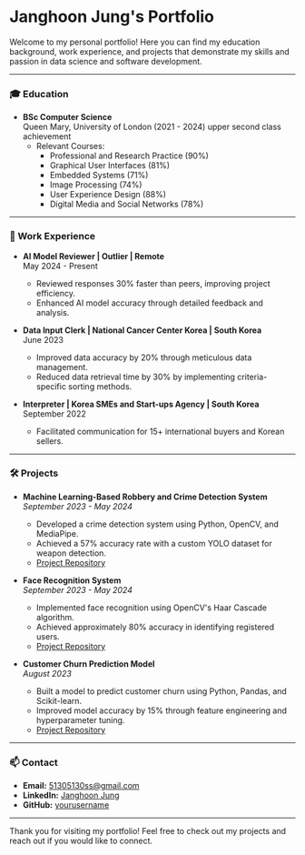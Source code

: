# Janghoon Jung's Portfolio

Welcome to my personal portfolio! Here you can find my education background, work experience, and projects that demonstrate my skills and passion in data science and software development.

---
### 🎓 Education
- **BSc Computer Science**  
  Queen Mary, University of London (2021 - 2024)
  upper second class achievement
  - Relevant Courses:  
    - Professional and Research Practice (90%)
    - Graphical User Interfaces (81%)
    - Embedded Systems (71%)
    - Image Processing (74%)
    - User Experience Design (88%)
    - Digital Media and Social Networks (78%)

---

### 💼 Work Experience
- **AI Model Reviewer | Outlier | Remote**  
  May 2024 - Present  
  - Reviewed responses 30% faster than peers, improving project efficiency.
  - Enhanced AI model accuracy through detailed feedback and analysis.

- **Data Input Clerk | National Cancer Center Korea | South Korea**  
  June 2023  
  - Improved data accuracy by 20% through meticulous data management.
  - Reduced data retrieval time by 30% by implementing criteria-specific sorting methods.

- **Interpreter | Korea SMEs and Start-ups Agency | South Korea**  
  September 2022  
  - Facilitated communication for 15+ international buyers and Korean sellers.

---

### 🛠️ Projects
- **Machine Learning-Based Robbery and Crime Detection System**  
  *September 2023 - May 2024*  
  - Developed a crime detection system using Python, OpenCV, and MediaPipe.
  - Achieved a 57% accuracy rate with a custom YOLO dataset for weapon detection.
  - [Project Repository](https://github.com/yourusername/crime-detection-system)

- **Face Recognition System**  
  *September 2023 - May 2024*  
  - Implemented face recognition using OpenCV's Haar Cascade algorithm.
  - Achieved approximately 80% accuracy in identifying registered users.
  - [Project Repository](https://github.com/yourusername/face-recognition-system)

- **Customer Churn Prediction Model**  
  *August 2023*  
  - Built a model to predict customer churn using Python, Pandas, and Scikit-learn.
  - Improved model accuracy by 15% through feature engineering and hyperparameter tuning.
  - [Project Repository](https://github.com/yourusername/churn-prediction)

---

### 📫 Contact
- **Email:** 51305130ss@gmail.com
- **LinkedIn:** [Janghoon Jung](https://www.linkedin.com/in/janghoon-jung-6b28a5218/)
- **GitHub:** [yourusername](https://github.com/yourusername)

---

Thank you for visiting my portfolio! Feel free to check out my projects and reach out if you would like to connect.
